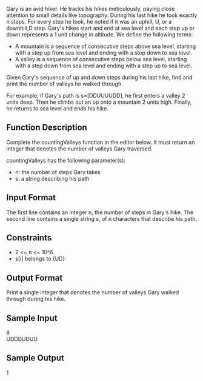 Gary is an avid hiker. He tracks his hikes meticulously, paying close attention to small details like topography. During his last hike he took exactly n steps. For every step he took, he noted if it was an uphill, U, or a downhill,D step. Gary's hikes start and end at sea level and each step up or down represents a 1 unit change in altitude. We define the following terms:
<ul>
    <li> A mountain is a sequence of consecutive steps above sea level, starting with a step up from sea level and ending with a step down to sea level. </li>
    <li> A valley is a sequence of consecutive steps below sea level, starting with a step down from sea level and ending with a step up to sea level. </li>
</ul>
Given Gary's sequence of up and down steps during his last hike, find and print the number of valleys he walked through.

For example, if Gary's path is s=[DDUUUUDD], he first enters a valley 2 units deep. Then he climbs out an up onto a mountain 2 units high. Finally, he returns to sea level and ends his hike.

<h2> Function Description</h2>

Complete the countingValleys function in the editor below. It must return an integer that denotes the number of valleys Gary traversed.

countingValleys has the following parameter(s):
<ul>
    <li> n: the number of steps Gary takes </li>
    <li> s: a string describing his path </li>
</ul>

<h2> Input Format</h2>

The first line contains an integer n, the number of steps in Gary's hike.
The second line contains a single string s, of n characters that describe his path.

<h2> Constraints</h2>
<ul>
    <li> 2 <= n <= 10^6 </li>
    <li> s[i] belongs to {UD} </li>
</ul>

<h2> Output Format</h2>

Print a single integer that denotes the number of valleys Gary walked through during his hike.

<h2> Sample Input</h2>

8<br>
UDDDUDUU

<h2> Sample Output</h2>

1
